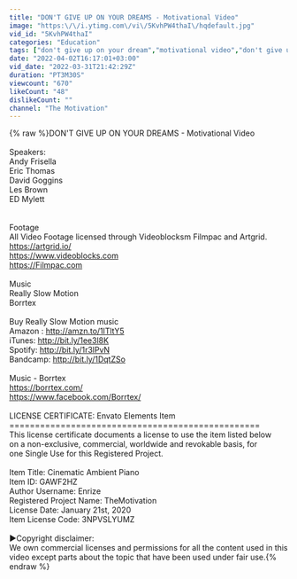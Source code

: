 ```yaml
---
title: "DON'T GIVE UP ON YOUR DREAMS - Motivational Video"
image: "https:\/\/i.ytimg.com\/vi\/5KvhPW4thaI\/hqdefault.jpg"
vid_id: "5KvhPW4thaI"
categories: "Education"
tags: ["don't give up on your dream","motivational video","don't give up motivation"]
date: "2022-04-02T16:17:01+03:00"
vid_date: "2022-03-31T21:42:29Z"
duration: "PT3M30S"
viewcount: "670"
likeCount: "48"
dislikeCount: ""
channel: "The Motivation"
---
```

{% raw %}DON'T GIVE UP ON YOUR DREAMS - Motivational Video<br /><br />Speakers:<br />Andy Frisella<br />Eric Thomas<br />David Goggins<br />Les Brown <br />ED Mylett<br /><br /><br />Footage<br />All Video Footage licensed through Videoblocksm Filmpac and Artgrid.<br /><a rel="nofollow" target="blank" href="https://artgrid.io/">https://artgrid.io/</a><br /><a rel="nofollow" target="blank" href="https://www.videoblocks.com">https://www.videoblocks.com</a><br /><a rel="nofollow" target="blank" href="https://Filmpac.com">https://Filmpac.com</a><br /><br />Music <br />Really Slow Motion <br />Borrtex<br /><br />Buy Really Slow Motion music<br />Amazon : <a rel="nofollow" target="blank" href="http://amzn.to/1lTltY5">http://amzn.to/1lTltY5</a><br />iTunes: <a rel="nofollow" target="blank" href="http://bit.ly/1ee3l8K">http://bit.ly/1ee3l8K</a><br />Spotify: <a rel="nofollow" target="blank" href="http://bit.ly/1r3lPvN">http://bit.ly/1r3lPvN</a><br />Bandcamp: <a rel="nofollow" target="blank" href="http://bit.ly/1DqtZSo">http://bit.ly/1DqtZSo</a><br /><br />Music - Borrtex<br /><a rel="nofollow" target="blank" href="https://borrtex.com/">https://borrtex.com/</a><br /><a rel="nofollow" target="blank" href="https://www.facebook.com/Borrtex/">https://www.facebook.com/Borrtex/</a><br /><br />LICENSE CERTIFICATE: Envato Elements Item<br />=================================================<br />This license certificate documents a license to use the item listed below<br />on a non-exclusive, commercial, worldwide and revokable basis, for<br />one Single Use for this Registered Project.<br /><br />Item Title:                      Cinematic Ambient Piano<br />Item ID:                         GAWF2HZ<br />Author Username:                 Enrize<br />Registered Project Name:    TheMotivation<br />License Date:                    January 21st, 2020<br />Item License Code:               3NPVSLYUMZ<br /><br />►Copyright disclaimer:<br />We own commercial licenses and permissions for all the content used in this video except parts about the topic that have been used under fair use.{% endraw %}
